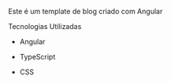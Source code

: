 Este é um template de blog criado com Angular

Tecnologias Utilizadas

- Angular

- TypeScript

- CSS
